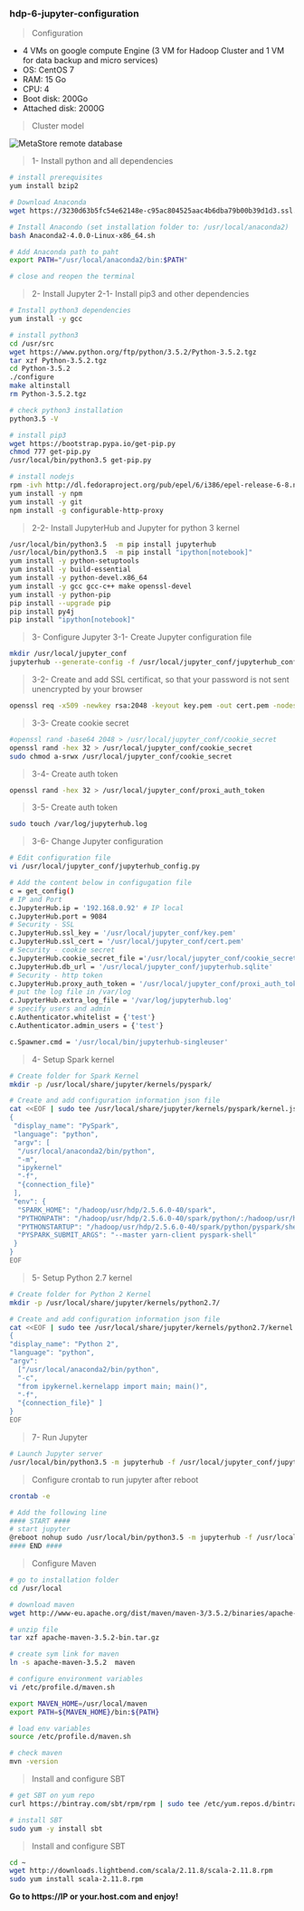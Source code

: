 ### hdp-6-jupyter-configuration

> Configuration
- 4 VMs on google compute Engine (3 VM for Hadoop Cluster and 1 VM for data backup and micro services)
- OS: CentOS 7
- RAM: 15 Go
- CPU: 4
- Boot disk: 200Go
- Attached disk: 2000G

> Cluster model

![MetaStore remote database](https://github.com/gamboabdoulraoufou/hdp-1-host-config/blob/master/img/archi_v2.png)


> 1- Install python and all dependencies
```sh
# install prerequisites
yum install bzip2

# Download Anaconda
wget https://3230d63b5fc54e62148e-c95ac804525aac4b6dba79b00b39d1d3.ssl.cf1.rackcdn.com/Anaconda2-4.0.0-Linux-x86_64.sh

# Install Anacondo (set installation folder to: /usr/local/anaconda2)
bash Anaconda2-4.0.0-Linux-x86_64.sh

# Add Anaconda path to paht
export PATH="/usr/local/anaconda2/bin:$PATH"

# close and reopen the terminal

  ```
  
> 2- Install Jupyter 
> 2-1- Install pip3 and other dependencies
```sh
# Install python3 dependencies
yum install -y gcc

# install python3
cd /usr/src
wget https://www.python.org/ftp/python/3.5.2/Python-3.5.2.tgz
tar xzf Python-3.5.2.tgz
cd Python-3.5.2
./configure
make altinstall
rm Python-3.5.2.tgz

# check python3 installation
python3.5 -V

# install pip3
wget https://bootstrap.pypa.io/get-pip.py
chmod 777 get-pip.py
/usr/local/bin/python3.5 get-pip.py

# install nodejs 
rpm -ivh http://dl.fedoraproject.org/pub/epel/6/i386/epel-release-6-8.noarch.rpm
yum install -y npm
yum install -y git
npm install -g configurable-http-proxy
```

> 2-2- Install JupyterHub and Jupyter for python 3 kernel
```sh
/usr/local/bin/python3.5  -m pip install jupyterhub
/usr/local/bin/python3.5  -m pip install "ipython[notebook]"
yum install -y python-setuptools
yum install -y build-essential
yum install -y python-devel.x86_64
yum install -y gcc gcc-c++ make openssl-devel
yum install -y python-pip
pip install --upgrade pip
pip install py4j
pip install "ipython[notebook]"

```

> 3- Configure Jupyter 
> 3-1- Create Jupyter configuration file
```sh
mkdir /usr/local/jupyter_conf
jupyterhub --generate-config -f /usr/local/jupyter_conf/jupyterhub_config.py

```

> 3-2- Create and add SSL certificat, so that your password is not sent unencrypted by your browser
```sh
openssl req -x509 -newkey rsa:2048 -keyout key.pem -out cert.pem -nodes -days 365

```

> 3-3- Create cookie secret
```sh
#openssl rand -base64 2048 > /usr/local/jupyter_conf/cookie_secret
openssl rand -hex 32 > /usr/local/jupyter_conf/cookie_secret
sudo chmod a-srwx /usr/local/jupyter_conf/cookie_secret

```

> 3-4- Create auth token
```sh
openssl rand -hex 32 > /usr/local/jupyter_conf/proxi_auth_token

```

> 3-5- Create auth token
```sh
sudo touch /var/log/jupyterhub.log

```

> 3-6- Change Jupyter configuration
```sh
# Edit configuration file
vi /usr/local/jupyter_conf/jupyterhub_config.py

# Add the content below in configugation file
c = get_config()
# IP and Port
c.JupyterHub.ip = '192.168.0.92' # IP local
c.JupyterHub.port = 9084
# Security - SSL
c.JupyterHub.ssl_key = '/usr/local/jupyter_conf/key.pem'
c.JupyterHub.ssl_cert = '/usr/local/jupyter_conf/cert.pem'
# Security - cookie secret
c.JupyterHub.cookie_secret_file ='/usr/local/jupyter_conf/cookie_secret'
c.JupyterHub.db_url = '/usr/local/jupyter_conf/jupyterhub.sqlite'
# Security - http token
c.JupyterHub.proxy_auth_token = '/usr/local/jupyter_conf/proxi_auth_token'
# put the log file in /var/log
c.JupyterHub.extra_log_file = '/var/log/jupyterhub.log'
# specify users and admin
c.Authenticator.whitelist = {'test'}
c.Authenticator.admin_users = {'test'}

c.Spawner.cmd = '/usr/local/bin/jupyterhub-singleuser'

```

> 4- Setup Spark kernel
```sh
# Create folder for Spark Kernel
mkdir -p /usr/local/share/jupyter/kernels/pyspark/

# Create and add configuration information json file
cat <<EOF | sudo tee /usr/local/share/jupyter/kernels/pyspark/kernel.json
{
 "display_name": "PySpark",
 "language": "python",
 "argv": [
  "/usr/local/anaconda2/bin/python",
  "-m",
  "ipykernel"
  "-f",
  "{connection_file}"
 ],
 "env": {
  "SPARK_HOME": "/hadoop/usr/hdp/2.5.6.0-40/spark",
  "PYTHONPATH": "/hadoop/usr/hdp/2.5.6.0-40/spark/python/:/hadoop/usr/hdp/2.5.6.0-40/spark/python/lib/py4j-0.9-src.zip",
  "PYTHONSTARTUP": "/hadoop/usr/hdp/2.5.6.0-40/spark/python/pyspark/shell.py",
  "PYSPARK_SUBMIT_ARGS": "--master yarn-client pyspark-shell"
 }
}
EOF

```

> 5- Setup Python 2.7 kernel
```sh
# Create folder for Python 2 Kernel
mkdir -p /usr/local/share/jupyter/kernels/python2.7/

# Create and add configuration information json file
cat <<EOF | sudo tee /usr/local/share/jupyter/kernels/python2.7/kernel.json
{
"display_name": "Python 2", 
"language": "python", 
"argv": 
  ["/usr/local/anaconda2/bin/python", 
  "-c", 
  "from ipykernel.kernelapp import main; main()", 
  "-f", 
  "{connection_file}" ]
}
EOF

```


> 7- Run Jupyter
```sh
# Launch Jupyter server
/usr/local/bin/python3.5 -m jupyterhub -f /usr/local/jupyter_conf/jupyterhub_config.py

```

> Configure crontab to run jupyter after reboot
```sh
crontab -e

# Add the following line
#### START ####
# start jupyter
@reboot nohup sudo /usr/local/bin/python3.5 -m jupyterhub -f /usr/local/jupyter_conf/jupyterhub_config.py &
#### END ####
```

> Configure Maven
```sh
# go to installation folder
cd /usr/local

# download maven
wget http://www-eu.apache.org/dist/maven/maven-3/3.5.2/binaries/apache-maven-3.5.2-bin.tar.gz

# unzip file
tar xzf apache-maven-3.5.2-bin.tar.gz

# create sym link for maven
ln -s apache-maven-3.5.2  maven

# configure environment variables
vi /etc/profile.d/maven.sh

export MAVEN_HOME=/usr/local/maven
export PATH=${MAVEN_HOME}/bin:${PATH}

# load env variables
source /etc/profile.d/maven.sh

# check maven
mvn -version 
```

> Install and configure SBT

```sh 
# get SBT on yum repo 
curl https://bintray.com/sbt/rpm/rpm | sudo tee /etc/yum.repos.d/bintray-sbt-rpm.repo

# install SBT
sudo yum -y install sbt

```

> Install and configure SBT

```sh
cd ~
wget http://downloads.lightbend.com/scala/2.11.8/scala-2.11.8.rpm
sudo yum install scala-2.11.8.rpm
```

__Go to https://IP or your.host.com and enjoy!__

